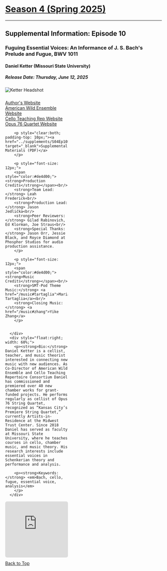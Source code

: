 <div class="seasonheader">
    <a href="/episodes/season04"><h1 class="seasonheader-text">Season 4 (Spring 2025)</h1></a>
</div>

<div>
<hr>
<h2>Supplemental Information: Episode 10</h2>

  <div class="supplement" id="e4.10">
    <h3 class="supplement-title">Fuguing Essential Voices: An Informance of J. S. Bach's Prelude and Fugue, BWV 1011</h3>
    <h4>Daniel Ketter (Missouri State University)</h4>
    <h5>Release Date: Thursday, June 12, 2025</h5>
    <div class="floatsupps">
      <div style="float:left; width: 40%;">
        <img class="biopic" alt="Ketter Headshot" src="../supplements/S04Ep10ketter.jpg">
        <p style="clear:both; padding-top: 10px;"><a href="https://www.danielketter.com" target="_blank">Author's Website</a><br/>
        <a href="https://www.musicintheamericanwild.com" target="_blank">American Wild Ensemble Website</a><br/>
        <a href="https://www.celloteachingrep.com" target="_blank">Cello Teaching Rep Website</a><br/>
      <a href="https://opus76.org" target="_blank">Opus 76 Quartet Website</a><br/></p>

        <p style="clear:both; padding-top: 10px;"><a href="../supplements/S04Ep10Supp_ketter.pdf" target="_blank">Supplemental Materials (PDF)</a>
        </p>

        <p style="font-size: 12px;">
        <span style="color:#de4d00;"><strong>Production Credits</strong></span><br/>
        <strong>Team Lead:</strong> Leah Frederick<br/>
        <strong>Production Lead:</strong> Jason Jedlička<br/>
        <strong>Peer Reviewers:</strong> Gilad Rabinovich, Ed Klorman, Joe Straus<br/>
        <strong>Special Thanks:</strong> Jason Orr, Jessie Black, and Royce Diamond at Phosphor Studios for audio production assistance.
        </p>

        <p style="font-size: 12px;">
        <span style="color:#de4d00;"><strong>Music Credits</strong></span><br/>
        <strong>SMT-Pod Theme Music:</strong> <a href="/music#tartaglia">Maria Tartaglia</a><br/>
        <strong>Closing Music:</strong> <a href="/music#zhang">Yike Zhang</a>
        </p>


      </div>
      <div style="float:right; width: 60%;">
        <p><strong>Bio:</strong> Daniel Ketter is a cellist, teacher, and music theorist interested in connecting new music with new audiences. As Co-Director of American Wild Ensemble and Cello Teaching Repertoire Consortium Daniel has commissioned and premiered over 40 new chamber works for grant-funded projects. He performs regularly as cellist of Opus 76 String Quartet, recognized as “Kansas City’s Premiere String Quartet,” currently Artists-in-Residence at the Midwest Trust Center. Since 2018 Daniel has served as faculty at Missouri State University, where he teaches courses in cello, chamber music, and music theory. His research interests include essential voices in Schenkerian theory and performance and analysis.
</p>

        <p><strong>Keywords:</strong> <em>Bach, cello, fugue, essential voice, analysis</em>
        </p>
      </div>
<div style="width: 100%; height: 180px; margin-top: 10px; margin-bottom: 10px; border-radius: 6px; overflow:hidden; clear:both;">
<iframe style="width: 100%; height: 180px;" frameborder="no" scrolling="no" seamless src="https://player.captivate.fm/show/d9c88032-2609-4757-82c7-860198cb482f/latest/"></iframe></div>
    <a class="to-top" href="#top">Back to Top</a>
  </div>  
